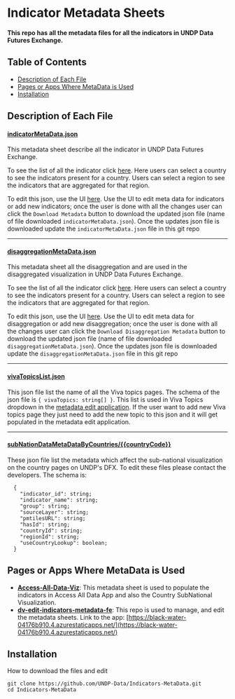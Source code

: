 # Indicator Metadata Sheets
#### This repo has all the metadata files for all the indicators in UNDP Data Futures Exchange.

## Table of Contents
* [Description of Each File](#section-01)
* [Pages or Apps Where MetaData is Used](#section-04)
* [Installation](#section-07)

## Description of Each File<a name="section-01"></a>

#### [indicatorMetaData.json](https://github.com/UNDP-Data/Indicators-MetaData/blob/main/indicatorMetaData.json)
This metadata sheet describe all the indicator in UNDP Data Futures Exchange. 

To see the list of all the indicator click [here](https://black-water-04176b910.4.azurestaticapps.net/list-indicators). Here users can select a country to see the indicators present for a country. Users can select a region to see the indicators that are aggregated for that region.

To edit this json, use the UI [here](https://black-water-04176b910.4.azurestaticapps.net/edit-metadata). Use the UI to edit meta data for indicators or add new indicators; once the user is done with all the changes user can click the `Download Metadata` button to download the updated json file (name of file downloaded `indicatorMetaData.json`). Once the updates json file is downloaded update the `indicatorMetaData.json` file in this git repo
___

#### [disaggregationMetaData.json](https://github.com/UNDP-Data/Indicators-MetaData/blob/main/disaggregationMetaData.json)
This metadata sheet all the disaggregation and are used in the disaggregated visualization in UNDP Data Futures Exchange. 

To see the list of all the indicator click [here](https://black-water-04176b910.4.azurestaticapps.net/list-indicators). Here users can select a country to see the indicators present for a country. Users can select a region to see the indicators that are aggregated for that region.

To edit this json, use the UI [here](https://black-water-04176b910.4.azurestaticapps.net/edit-disaggregation-metadata). Use the UI to edit meta data for disaggregation or add new disaggregation; once the user is done with all the changes user can click the `Download Disaggregation Metadata` button to download the updated json file (name of file downloaded `disaggregationMetaData.json`). Once the updates json file is downloaded update the `disaggregationMetaData.json` file in this git repo
___

#### [vivaTopicsList.json](https://github.com/UNDP-Data/Indicators-MetaData/blob/main/vivaTopicsList.json)
This json file list the name of all the Viva topics pages. The schema of the json file is `{ vivaTopics: string[] }`. This list is used in Viva Topics dropdown in the [metadata edit application](https://black-water-04176b910.4.azurestaticapps.net/). If the user want to add new Viva topics page they just need to add the new topic to this json and it will get populated in the metadata edit application.
___

#### [subNationDataMetaDataByCountries/{{countryCode}}](https://github.com/UNDP-Data/Indicators-MetaData/tree/main/subNationDataMetaDataByCountries)
These json file list the metadata which affect the sub-national visualization on the country pages on UNDP's DFX. To edit these files please contact the developers. The schema is: 

```
  {
    "indicator_id": string;
    "indicator_name": string;
    "group": string;
    "sourceLayer": string;
    "pmtilesURL": string;
    "hasId": string;
    "countryId": string;
    "regionId": string;
    "useCountryLookup": boolean;
  }
```


## Pages or Apps Where MetaData is Used<a name="section-04"></a>
* [__Access-All-Data-Viz__](https://github.com/UNDP-Data/Access-All-Data-Viz): This metadata sheet is used to populate the indicators in Access All Data App and also the Country SubNational Visualization.
* [__dv-edit-indicators-metadata-fe__](https://github.com/UNDP-Data/dv-edit-indicators-metadata-fe): This repo is used to manage, and edit the metadata sheets. Link to the app: [https://black-water-04176b910.4.azurestaticapps.net/](https://black-water-04176b910.4.azurestaticapps.net/)

## Installation<a name="section-07"></a>
How to download the files and edit

```
git clone https://github.com/UNDP-Data/Indicators-MetaData.git
cd Indicators-MetaData
```
